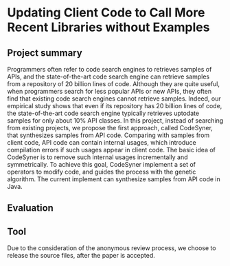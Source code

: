 # Updating Client Code to Call More Recent Libraries without Examples

## Project summary


Programmers often refer to code search engines to retrieves samples of APIs, and the state-of-the-art code search engine can retrieve samples from a repository of 20 billion lines of code. Although they are quite useful, when programmers search for less popular APIs or new APIs, they often find that existing code search engines cannot retrieve samples. Indeed, our empirical study shows that even if its repository has 20 billion lines of code, the state-of-the-art code search engine typically retrieves uptodate samples for only about 10% API classes. In this project, instead of searching from existing projects, we propose the first approach, called CodeSyner, that synthesizes samples from API code. Comparing with samples from client code, API code can contain internal usages, which introduce compilation errors if such usages appear in client code. The basic idea of CodeSyner is to remove such internal usages incrementally and symmetrically. To achieve this goal, CodeSyner implement a set of operators to modify code, and guides the process with the genetic algorithm. The current implement can synthesize samples from API code in Java.


## Evaluation



## Tool

Due to the consideration of the anonymous review process, we choose to release the source files, after the paper is accepted.  

